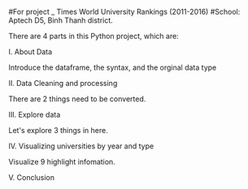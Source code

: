#For project _ Times World University Rankings (2011-2016)
#School: Aptech D5, Binh Thanh district.


There are 4 parts in this Python project, which are:

I. About Data
  
  Introduce the dataframe, the syntax, and the orginal data type
  
II. Data Cleaning and processing
  
  There are 2 things need to be converted.
  
III. Explore data

  Let's explore 3 things in here.
  
IV. Visualizing universities by year and type

  Visualize 9 highlight infomation.

V. Conclusion
